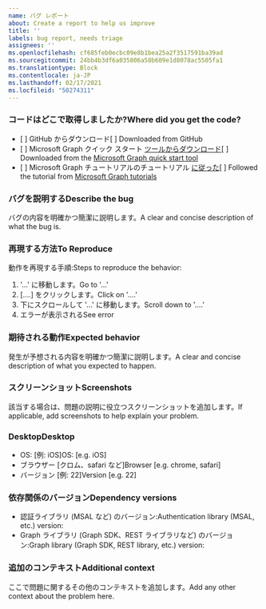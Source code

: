 ```yaml
---
name: バグ レポート
about: Create a report to help us improve
title: ''
labels: bug report, needs triage
assignees: ''
ms.openlocfilehash: cf685feb0ecbc09e8b1bea25a2f3517591ba39ad
ms.sourcegitcommit: 24bb4b3df6a035806a58b609e1d8078ac5505fa1
ms.translationtype: Block
ms.contentlocale: ja-JP
ms.lasthandoff: 02/17/2021
ms.locfileid: "50274311"
---
```

### <a name="where-did-you-get-the-code"></a><span data-ttu-id="baad8-102">コードはどこで取得しましたか?</span><span class="sxs-lookup"><span data-stu-id="baad8-102">Where did you get the code?</span></span>

- <span data-ttu-id="baad8-103">[ ] GitHub からダウンロード</span><span class="sxs-lookup"><span data-stu-id="baad8-103">[ ] Downloaded from GitHub</span></span>
- <span data-ttu-id="baad8-104">[ ] Microsoft Graph クイック スタート [ツールからダウンロード](https://developer.microsoft.com/graph/quick-start)</span><span class="sxs-lookup"><span data-stu-id="baad8-104">[ ] Downloaded from the [Microsoft Graph quick start tool](https://developer.microsoft.com/graph/quick-start)</span></span>
- <span data-ttu-id="baad8-105">[ ] Microsoft Graph チュートリアルのチュートリアル [に従った](https://docs.microsoft.com/graph/tutorials)</span><span class="sxs-lookup"><span data-stu-id="baad8-105">[ ] Followed the tutorial from [Microsoft Graph tutorials](https://docs.microsoft.com/graph/tutorials)</span></span>

### <a name="describe-the-bug"></a><span data-ttu-id="baad8-106">バグを説明する</span><span class="sxs-lookup"><span data-stu-id="baad8-106">Describe the bug</span></span>

<span data-ttu-id="baad8-107">バグの内容を明確かつ簡潔に説明します。</span><span class="sxs-lookup"><span data-stu-id="baad8-107">A clear and concise description of what the bug is.</span></span>

### <a name="to-reproduce"></a><span data-ttu-id="baad8-108">再現する方法</span><span class="sxs-lookup"><span data-stu-id="baad8-108">To Reproduce</span></span>

<span data-ttu-id="baad8-109">動作を再現する手順:</span><span class="sxs-lookup"><span data-stu-id="baad8-109">Steps to reproduce the behavior:</span></span>

1. <span data-ttu-id="baad8-110">'...' に移動します。</span><span class="sxs-lookup"><span data-stu-id="baad8-110">Go to '...'</span></span>
1. <span data-ttu-id="baad8-111">[....] をクリックします。</span><span class="sxs-lookup"><span data-stu-id="baad8-111">Click on '....'</span></span>
1. <span data-ttu-id="baad8-112">下にスクロールして '...' に移動します。</span><span class="sxs-lookup"><span data-stu-id="baad8-112">Scroll down to '....'</span></span>
1. <span data-ttu-id="baad8-113">エラーが表示される</span><span class="sxs-lookup"><span data-stu-id="baad8-113">See error</span></span>

### <a name="expected-behavior"></a><span data-ttu-id="baad8-114">期待される動作</span><span class="sxs-lookup"><span data-stu-id="baad8-114">Expected behavior</span></span>

<span data-ttu-id="baad8-115">発生が予想される内容を明確かつ簡潔に説明します。</span><span class="sxs-lookup"><span data-stu-id="baad8-115">A clear and concise description of what you expected to happen.</span></span>

### <a name="screenshots"></a><span data-ttu-id="baad8-116">スクリーンショット</span><span class="sxs-lookup"><span data-stu-id="baad8-116">Screenshots</span></span>

<span data-ttu-id="baad8-117">該当する場合は、問題の説明に役立つスクリーンショットを追加します。</span><span class="sxs-lookup"><span data-stu-id="baad8-117">If applicable, add screenshots to help explain your problem.</span></span>

### <a name="desktop"></a><span data-ttu-id="baad8-118">Desktop</span><span class="sxs-lookup"><span data-stu-id="baad8-118">Desktop</span></span>

- <span data-ttu-id="baad8-119">OS: [例: iOS]</span><span class="sxs-lookup"><span data-stu-id="baad8-119">OS: [e.g. iOS]</span></span>
- <span data-ttu-id="baad8-120">ブラウザー [クロム、safari など]</span><span class="sxs-lookup"><span data-stu-id="baad8-120">Browser [e.g. chrome, safari]</span></span>
- <span data-ttu-id="baad8-121">バージョン [例: 22]</span><span class="sxs-lookup"><span data-stu-id="baad8-121">Version [e.g. 22]</span></span>

### <a name="dependency-versions"></a><span data-ttu-id="baad8-122">依存関係のバージョン</span><span class="sxs-lookup"><span data-stu-id="baad8-122">Dependency versions</span></span>

- <span data-ttu-id="baad8-123">認証ライブラリ (MSAL など) のバージョン:</span><span class="sxs-lookup"><span data-stu-id="baad8-123">Authentication library (MSAL, etc.) version:</span></span>
- <span data-ttu-id="baad8-124">Graph ライブラリ (Graph SDK、REST ライブラリなど) のバージョン:</span><span class="sxs-lookup"><span data-stu-id="baad8-124">Graph library (Graph SDK, REST library, etc.) version:</span></span>

### <a name="additional-context"></a><span data-ttu-id="baad8-125">追加のコンテキスト</span><span class="sxs-lookup"><span data-stu-id="baad8-125">Additional context</span></span>

<span data-ttu-id="baad8-126">ここで問題に関するその他のコンテキストを追加します。</span><span class="sxs-lookup"><span data-stu-id="baad8-126">Add any other context about the problem here.</span></span>
